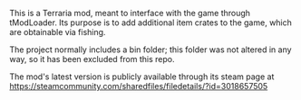This is a Terraria mod, meant to interface with the game through tModLoader. Its purpose is to add additional item crates to the game, which are obtainable via fishing.

The project normally includes a bin folder; this folder was not altered in any way, so it has been excluded from this repo.

The mod's latest version is publicly available through its steam page at https://steamcommunity.com/sharedfiles/filedetails/?id=3018657505

